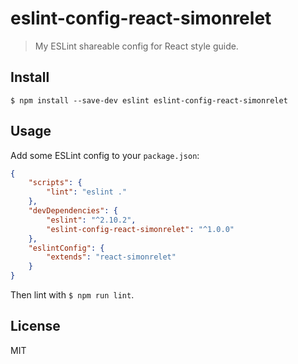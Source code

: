# eslint-config-react-simonrelet

> My ESLint shareable config for React style guide.

## Install

```
$ npm install --save-dev eslint eslint-config-react-simonrelet
```


## Usage

Add some ESLint config to your `package.json`:

```json
{
	"scripts": {
		"lint": "eslint ."
	},
	"devDependencies": {
		"eslint": "^2.10.2",
		"eslint-config-react-simonrelet": "^1.0.0"
	},
	"eslintConfig": {
		"extends": "react-simonrelet"
	}
}
```

Then lint with `$ npm run lint`.


## License

MIT
